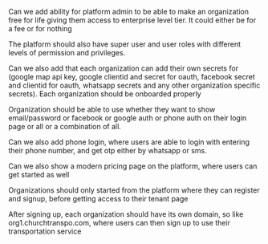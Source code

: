 Can we add ability for platform admin to be able to make an organization free for life giving them access to enterprise level tier. It could either be for a fee or for nothing

The platform should also have super user and user roles with different levels of permission and privileges.

Can we also add that each organization can add their own secrets for (google map api key, google clientid and secret for oauth, facebook secret and clientid for oauth, whatsapp secrets and any other organization specific secrets). Each organization should be onboarded properly

Organization should be able to use whether they want to show email/password or facebook or google auth or phone auth on their login page or all or a combination of all.

Can we also add phone login, where users are able to login with entering their phone number, and get otp either by whatsapp or sms.

Can we also show a modern pricing page on the platform, where users can get started as well

Organizations should only started from the platform where they can register and signup, before getting access to their tenant page

After signing up, each organization should have its own domain, so like org1.churchtranspo.com, where users can then sign up to use their transportation service
